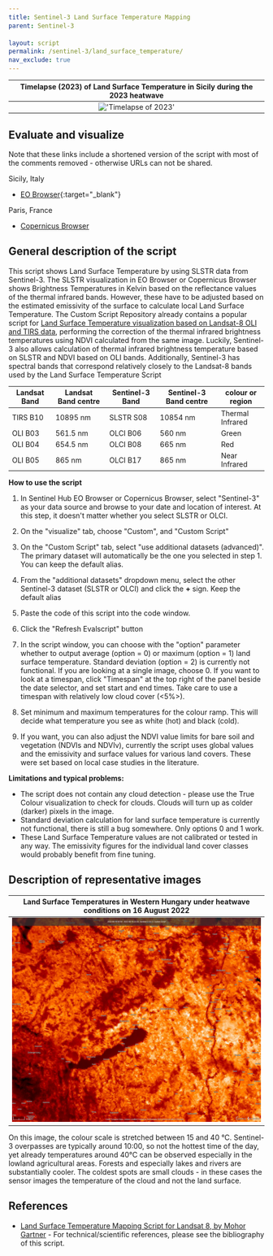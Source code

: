 ```yaml
---
title: Sentinel-3 Land Surface Temperature Mapping
parent: Sentinel-3

layout: script
permalink: /sentinel-3/land_surface_temperature/
nav_exclude: true
---
```




| Timelapse (2023) of Land Surface Temperature in Sicily during the 2023 heatwave |
| :----------------------------------------------------------------------------------: |
|  !['Timelapse of 2023'](img/S3OLCI-1511248905868594-timelapse_sicily_heatwave.gif)  |


## Evaluate and visualize 

Note that these links include a shortened version of the script with most of the comments removed - otherwise URLs can not be shared.

Sicily, Italy
 - [EO Browser](https://sentinelshare.page.link/gXdV){:target="_blank"} 

Paris, France
 - [Copernicus Browser](https://sentinelshare.page.link/csxC)  

## General description of the script

This script shows Land Surface Temperature by using SLSTR data from Sentinel-3. The SLSTR visualization in EO Browser or Copernicus Browser shows Brightness Temperatures in Kelvin based on the reflectance values of the thermal infrared bands. However, these have to be adjusted based on the estimated emissivity of the surface to calculate local Land Surface Temperature.
The Custom Script Repository already contains a popular script for [Land Surface Temperature visualization based on Landsat-8 OLI and TIRS data](https://custom-scripts.sentinel-hub.com/landsat-8/land_surface_temperature_mapping/), performing the correction of the thermal infrared brightness temperatures using NDVI calculated from the same image. Luckily, Sentinel-3 also allows calculation of thermal infrared brightness temperature based on SLSTR and NDVI based on OLI bands. Additionally, Sentinel-3 has spectral bands that correspond relatively closely to the Landsat-8 bands used by the Land Surface Temperature Script

| Landsat Band | Landsat Band centre | Sentinel-3 Band | Sentinel-3 Band centre | colour or region |
|----------------------|-----------------------------|-------------------------|----------------------|-----------------------|
| TIRS B10 | 10895 nm | SLSTR S08 | 10854 nm | Thermal Infrared |
| OLI B03 | 561.5 nm | OLCI B06 | 560 nm | Green |
| OLI B04 | 654.5 nm | OLCI B08 | 665 nm | Red |
| OLI B05 | 865 nm | OLCI B17 | 865 nm | Near Infrared |

**How to use the script**

1. In Sentinel Hub EO Browser or Copernicus Browser, select "Sentinel-3" as your data source and browse to your date and location of interest. At this step, it doesn't matter whether you select SLSTR or OLCI.
2. On the "visualize" tab, choose "Custom", and "Custom Script"
3. On the "Custom Script" tab, select "use additional datasets (advanced)". The primary dataset will automatically be the one you selected in step 1. You can keep the default alias.
4. From the "additional datasets" dropdown menu, select the other Sentinel-3 dataset (SLSTR or OLCI) and click the **+** sign. Keep the default alias
5. Paste the code of this script into the code window.
6. Click the "Refresh Evalscript" button

7. In the script window, you can choose with the "option" parameter whether to output average (option = 0) or maximum (option = 1) land surface temperature. Standard deviation (option = 2) is currently not functional. If you are looking at a single image, choose 0. If you want to look at a timespan, click "Timespan" at the top right of the panel beside the date selector, and set start and end times. Take care to use a timespan with relatively low cloud cover (<5%>).
8. Set minimum and maximum temperatures for the colour ramp. This will decide what temperature you see as white (hot) and black (cold).
9. If you want, you can also adjust the NDVI value limits for bare soil and vegetation (NDVIs and NDVIv), currently the script uses global values and the emissivity and surface values for various land covers. These were set based on local case studies in the literature.

**Limitations and typical problems:**
-  The script does not contain any cloud detection -  please use the True Colour visualization to check for clouds. Clouds will turn up as colder (darker) pixels in the image.
- Standard deviation calculation for land surface temperature is currently not functional, there is still a bug somewhere. Only options 0 and 1 work.
- These Land Surface Temperature values are not calibrated or tested in any way. The emissivity figures for the individual land cover classes would probably benefit from fine tuning.  

## Description of representative images

| Land Surface Temperatures in Western Hungary under heatwave conditions on 16 August 2022 |
| :----------------------------------------------------------------------------------: |
|  !['Land Surface Temperatures in Western Hungary during August 16 2022'](img\2022-08-16-00_heatwave_hungary.jpg)  |

On this image, the colour scale is stretched between 15 and 40 °C. Sentinel-3 overpasses are typically around 10:00, so not the hottest time of the day, yet already temperatures around 40°C can be observed especially in the lowland agricultural areas. Forests and especially lakes and rivers are substantially cooler. The coldest spots are small clouds - in these cases the sensor images the temperature of the cloud and not the land surface.

## References
 - [Land Surface Temperature Mapping Script for Landsat 8, by Mohor Gartner](https://custom-scripts.sentinel-hub.com/landsat-8/land_surface_temperature_mapping/) - For technical/scientific references, please see the bibliography of this script.

